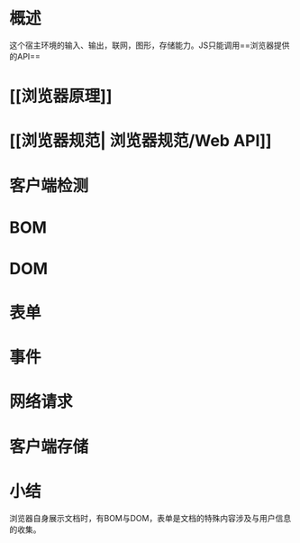 # 概述
这个宿主环境的输入、输出，联网，图形，存储能力。JS只能调用==浏览器提供的API==
# [[浏览器原理]]
# [[浏览器规范| 浏览器规范/Web API]]
# 客户端检测
# BOM
# DOM
# 表单
# 事件
# 网络请求
# 客户端存储
# 小结
浏览器自身展示文档时，有BOM与DOM，表单是文档的特殊内容涉及与用户信息的收集。
